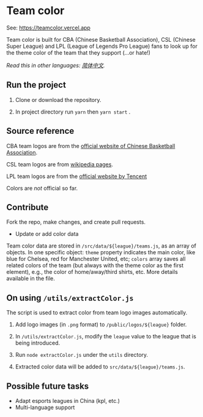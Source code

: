 # Team color

See: https://teamcolor.vercel.app

Team color is built for CBA (Chinese Basketball Association), CSL (Chinese Super League) and LPL (League of Legends Pro League) fans to look up for the theme color of the team that they support (...or hate!)

*Read this in other languages: [简体中文](README.zh-cn.md).*

## Run the project

1. Clone or download the repository.

2. In project directory run `yarn` then `yarn start` .

## Source reference

CBA team logos are from the [official website of Chinese Basketball Association](https://www.cbaleague.com/data/#/teams).

CSL team logos are from [wikipedia pages](https://en.wikipedia.org/wiki/Chinese_Super_League).

LPL team logos are from the [official website by Tencent](https://lpl.qq.com/es/team.shtml)

Colors are _not_ official so far.

## Contribute

Fork the repo, make changes, and create pull requests.

- Update or add color data

Team color data are stored in `/src/data/${league}/teams.js`, as an array of objects. In one specific object: `theme` property indicates the main color, like blue for Chelsea, red for Manchester United, etc; `colors` array saves all related colors of the team (but always with the theme color as the first element), e.g., the color of home/away/third shirts, etc. More details available in the file.

## On using `/utils/extractColor.js`
The script is used to extract color from team logo images automatically.

1. Add logo images (in `.png` format) to `/public/logos/${league}` folder.

2. In `/utils/extractColor.js`, modify the `league` value to the league that is being introduced.

3. Run `node extractColor.js` under the `utils` directory.

4. Extracted color data will be added to `src/data/${league}/teams.js`.

## Possible future tasks

- Adapt esports leagues in China (kpl, etc.)
- Multi-language support
